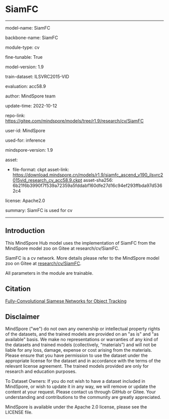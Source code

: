 # SiamFC

---

model-name: SiamFC

backbone-name: SiamFC

module-type: cv

fine-tunable: True

model-version: 1.9

train-dataset: ILSVRC2015-VID

evaluation: acc58.9

author: MindSpore team

update-time: 2022-10-12

repo-link: <https://gitee.com/mindspore/models/tree/r1.9/research/cv/SiamFC>

user-id: MindSpore

used-for: inference

mindspore-version: 1.9

asset:

-
    file-format: ckpt
    asset-link: <https://download.mindspore.cn/models/r1.9/siamfc_ascend_v190_ilsvrc2015vid_research_cv_acc58.9.ckpt>
    asset-sha256: 6b21f6b3990f7f539a72359a5fddabf160dfe27d16c94ef293ffbda97d5362c4

license: Apache2.0

summary: SiamFC is used for cv

---

## Introduction

This MindSpore Hub model uses the implementation of SiamFC from the MindSpore model zoo on Gitee at research/cv/SiamFC.

SiamFC is a cv network. More details please refer to the MindSpore model zoo on Gitee at [research/cv/SiamFC](https://gitee.com/mindspore/models/blob/r1.9/research/cv/SiamFC/README.md).

All parameters in the module are trainable.

## Citation

[Fully-Convolutional Siamese Networks for Object Tracking](https://arxiv.org/pdf/1606.09549.pdf)

## Disclaimer

MindSpore ("we") do not own any ownership or intellectual property rights of the datasets, and the trained models are provided on an "as is" and "as available" basis. We make no representations or warranties of any kind of the datasets and trained models (collectively, “materials”) and will not be liable for any loss, damage, expense or cost arising from the materials. Please ensure that you have permission to use the dataset under the appropriate license for the dataset and in accordance with the terms of the relevant license agreement. The trained models provided are only for research and education purposes.

To Dataset Owners: If you do not wish to have a dataset included in MindSpore, or wish to update it in any way, we will remove or update the content at your request. Please contact us through GitHub or Gitee. Your understanding and contributions to the community are greatly appreciated.

MindSpore is available under the Apache 2.0 license, please see the LICENSE file.
